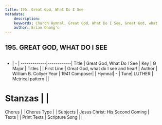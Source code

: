 ```yaml
---
title: 195. Great God, What Do I See
metadata:
    description: 
    keywords: Church Hymnal, Great God, What Do I See, Great God, what do I see and hear!, 
    author: Brian Onang'o
---
```



## 195. GREAT GOD, WHAT DO I SEE

```txt

```

- |   -  |
-------------|------------|
Title | Great God, What Do I See |
Key | G Major |
Titles |  |
First Line | Great God, what do I see and hear! |
Author | William B. Collyer
Year | 1941
Composer|  |
Hymnal|  - |
Tune| LUTHER |
Metrical pattern | |
# Stanzas |  |
Chorus |  |
Chorus Type |  |
Subjects | Jesus Christ: His Second Coming |
Texts |  |
Print Texts | 
Scripture Song |  |
  
